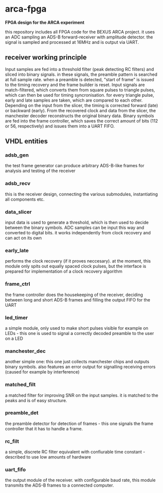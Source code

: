 # arca-fpga

**FPGA design for the ARCA experiment**

this repository includes all FPGA code for the BEXUS ARCA project. it uses an ADC sampling an ADS-B forward-receiver with amplitude detector. the signal is sampled and processed at 16MHz and is output via UART.

## receiver working principle
Input samples are fed into a threshold filter (peak detecting RC filters) and sliced into binary signals. in these signals, the preamble pattern is searched at full sample rate. when a preamble is detected, "start of frame" is issued to the timing recovery and the frame builder is reset. 
Input signals are match-filtered, which converts them from square pulses to triangle pulses, which can then be used for timing syncronisation. for every triangle pulse, early and late samples are taken, which are compared to each other. Depending on the input from the slicer, the timing is corrected forward (late) or backward (early).
From the recovered clock and data from the slicer, the manchester decoder reconstructs the original binary data. Binary symbols are fed into the frame controller, which saves the correct amount of bits (112 or 56, respectively) and issues them into a UART FIFO.

## VHDL entities

### adsb\_gen
the test frame generator can produce arbitrary ADS-B-like frames for analysis and testing of the receiver

### adsb\_recv
this is the receiver design, connecting the various submodules, instantiating all components etc.

### data\_slicer
input data is used to generate a threshold, which is then used to decide between the binary symbols. ADC samples can be input this way and converted to digital bits. it works independently from clock recovery and can act on its own

### early\_late
performs the clock recovery (if it proves neccesary). at the moment, this module only spits out equally spaced clock pulses, but the interface is prepared for implementation of a clock recovery algorithm

### frame\_ctrl
the frame controller does the housekeeping of the receiver, deciding between long and short ADS-B frames and filling the output FIFO for the UART

### led\_timer
a simple module, only used to make short pulses visible for example on LEDs - this one is used to signal a correctly decoded preamble to the user on a LED

### manchester\_dec
another simple one: this one just collects manchester chips and outputs binary symbols. also features an error output for signalling receiving errors (caused for example by interference)

### matched\_filt
a matched filter for improving SNR on the input samples. it is matched to the peaks and is of easy structure. 

### preamble\_det
the preamble detector for detection of frames - this one signals the frame controller that it has to handle a frame.

### rc\_filt
a simple, discrete RC filter equivalent with confiurable time constant - described to use low amounts of hardware

### uart\_fifo
the output module of the receiver. with configurable baud rate, this module transmits the ADS-B frames to a connected computer.

